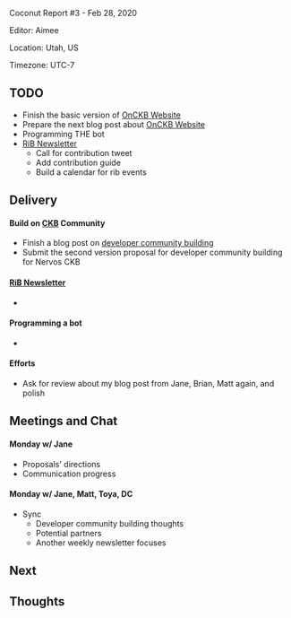 Coconut Report #3 - Feb 28, 2020

Editor: Aimee

Location: Utah, US

Timezone: UTC-7

## TODO

- Finish the basic version of [OnCKB Website][onckb-website]
- Prepare the next blog post about [OnCKB Website][onckb-website]
- Programming THE bot
- [RiB Newsletter][rib-github]
    - Call for contribution tweet
    - Add contribution guide
    - Build a calendar for rib events


## Delivery

#### Build on [CKB][ckb-github] Community

- Finish a blog post on [developer community building](https://github.com/Aimeedeer/coconut-report/blob/master/writing2020/dev-community.md)
- Submit the second version proposal for developer community building for Nervos CKB

#### [RiB Newsletter][rib-github]

-

#### Programming a bot

-

#### Efforts

- Ask for review about my blog post from Jane, Brian, Matt again, and polish

## Meetings and Chat

#### Monday w/ Jane

- Proposals' directions
- Communication progress

#### Monday w/ Jane, Matt, Toya, DC

- Sync
    - Developer community building thoughts
    - Potential partners
    - Another weekly newsletter focuses


## Next


## Thoughts



[ckb-github]: https://github.com/nervosnetwork/ckb
[rib-github]: https://github.com/rust-in-blockchain/Rust-in-Blockchain
[onckb-website]: https://www.onckb.com/
